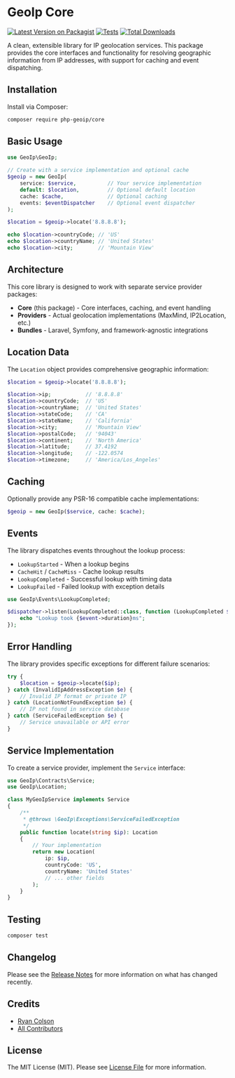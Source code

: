# GeoIp Core

[![Latest Version on Packagist](https://img.shields.io/packagist/v/php-geoip/core.svg?style=flat-square)](https://packagist.org/packages/php-geoip/core)
[![Tests](https://github.com/php-geoip/core/actions/workflows/run-tests.yml/badge.svg?branch=master)](https://github.com/php-geoip/core/actions/workflows/run-tests.yml)
[![Total Downloads](https://img.shields.io/packagist/dt/php-geoip/core.svg?style=flat-square)](https://packagist.org/packages/php-geoip/core)

A clean, extensible library for IP geolocation services. This package provides the core interfaces and functionality for resolving geographic information from IP addresses, with support for caching and event dispatching.

## Installation

Install via Composer:

```bash
composer require php-geoip/core
```

## Basic Usage

```php
use GeoIp\GeoIp;

// Create with a service implementation and optional cache
$geoip = new GeoIp(
    service: $service,          // Your service implementation
    default: $location,         // Optional default location
    cache: $cache,              // Optional caching
    events: $eventDispatcher    // Optional event dispatcher
);

$location = $geoip->locate('8.8.8.8');

echo $location->countryCode; // 'US'
echo $location->countryName; // 'United States'
echo $location->city;        // 'Mountain View'
```

## Architecture

This core library is designed to work with separate service provider packages:

- **Core** (this package) - Core interfaces, caching, and event handling
- **Providers** - Actual geolocation implementations (MaxMind, IP2Location, etc.)
- **Bundles** - Laravel, Symfony, and framework-agnostic integrations

## Location Data

The `Location` object provides comprehensive geographic information:

```php
$location = $geoip->locate('8.8.8.8');

$location->ip;           // '8.8.8.8'
$location->countryCode;  // 'US'
$location->countryName;  // 'United States'
$location->stateCode;    // 'CA'
$location->stateName;    // 'California'
$location->city;         // 'Mountain View'
$location->postalCode;   // '94043'
$location->continent;    // 'North America'
$location->latitude;     // 37.4192
$location->longitude;    // -122.0574
$location->timezone;     // 'America/Los_Angeles'
```

## Caching

Optionally provide any PSR-16 compatible cache implementations:

```php
$geoip = new GeoIp($service, cache: $cache);
```

## Events

The library dispatches events throughout the lookup process:

- `LookupStarted` - When a lookup begins
- `CacheHit` / `CacheMiss` - Cache lookup results
- `LookupCompleted` - Successful lookup with timing data
- `LookupFailed` - Failed lookup with exception details

```php
use GeoIp\Events\LookupCompleted;

$dispatcher->listen(LookupCompleted::class, function (LookupCompleted $event) {
    echo "Lookup took {$event->duration}ms";
});
```

## Error Handling

The library provides specific exceptions for different failure scenarios:

```php
try {
    $location = $geoip->locate($ip);
} catch (InvalidIpAddressException $e) {
    // Invalid IP format or private IP
} catch (LocationNotFoundException $e) {
    // IP not found in service database
} catch (ServiceFailedException $e) {
    // Service unavailable or API error
}
```

## Service Implementation

To create a service provider, implement the `Service` interface:

```php
use GeoIp\Contracts\Service;
use GeoIp\Location;

class MyGeoIpService implements Service
{
    /**
     * @throws \GeoIp\Exceptions\ServiceFailedException
     */
    public function locate(string $ip): Location
    {
        // Your implementation
        return new Location(
            ip: $ip,
            countryCode: 'US',
            countryName: 'United States'
            // ... other fields
        );
    }
}
```

## Testing

```bash
composer test
```

## Changelog

Please see the [Release Notes](../../releases) for more information on what has changed recently.

## Credits

- [Ryan Colson](https://github.com/ryancco)
- [All Contributors](../../contributors)

## License

The MIT License (MIT). Please see [License File](LICENSE.md) for more information.
